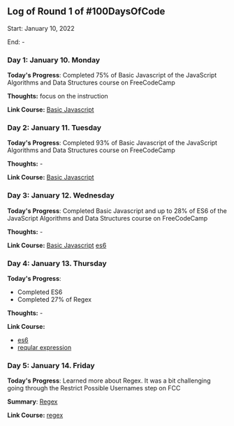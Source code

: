 
## Log of Round 1 of #100DaysOfCode
Start: January 10, 2022

End: -

### Day 1: January 10. Monday

**Today's Progress**: Completed 75% of Basic Javascript of the JavaScript Algorithms and Data Structures  course on FreeCodeCamp

**Thoughts:** focus on the instruction

**Link Course:** [Basic Javascript](https://www.freecodecamp.org/learn/javascript-algorithms-and-data-structures/basic-javascript)

### Day 2: January 11. Tuesday

**Today's Progress**: Completed 93% of Basic Javascript of the JavaScript Algorithms and Data Structures course on FreeCodeCamp

**Thoughts:** -

**Link Course:** [Basic Javascript](https://www.freecodecamp.org/learn/javascript-algorithms-and-data-structures/basic-javascript)


### Day 3: January 12. Wednesday

**Today's Progress**: Completed Basic Javascript and up to 28% of ES6 of the JavaScript Algorithms and Data Structures course on FreeCodeCamp

**Thoughts:** -

**Link Course:** 
[Basic Javascript](https://www.freecodecamp.org/learn/javascript-algorithms-and-data-structures/basic-javascript)
[es6](https://www.freecodecamp.org/learn/javascript-algorithms-and-data-structures/es6)

### Day 4: January 13. Thursday

**Today's Progress**: 

- Completed ES6
- Completed 27% of Regex

**Thoughts:** -

**Link Course:** 
- [es6](https://www.freecodecamp.org/learn/javascript-algorithms-and-data-structures/es6)
- [reqular expression](https://www.freecodecamp.org/learn/javascript-algorithms-and-data-structures/regular-expressions)


### Day 5: January 14. Friday

**Today's Progress**: Learned more about Regex. It was a bit challenging going through the Restrict Possible Usernames step on FCC

**Summary**: [Regex](https://github.com/rismawtsa/freecodecamp-course/blob/main/JavascriptAlgorithmsAndDataStructure/Regex.md)

**Link Course:** [regex](https://www.freecodecamp.org/learn/javascript-algorithms-and-data-structures/regular-expressions)

